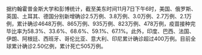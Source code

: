 据约翰霍普金斯大学和彭博统计，截至美东时间11月7日下午6时，美国、俄罗斯、英国、土耳其、德国分别新增确诊2.5万例、3.8万例、3.0万例、2.7万例、2.1万例，累计确诊4648万例、865万例、935万例、823万例、478万例，疫苗接种完毕比率为58.3%、33.6%、68.6%、59.1%、67.1%。此外，印度、巴西、法国、伊朗、阿根廷、西班牙、哥伦比亚、意大利、印尼累计确诊超过400万例。目前全球累计确诊2.50亿例，累计死亡505万例。
